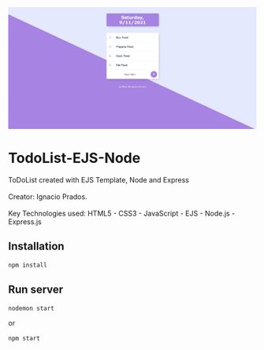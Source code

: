 ![banner](https://raw.githubusercontent.com/IgnacioPrados/ToDoList-EJS-Node/master/public/img/preview.JPG)
# TodoList-EJS-Node
ToDoList created with EJS Template, Node and Express
<br><br>
 Creator: Ignacio Prados.
 <br><br>
 Key Technologies used: HTML5 - CSS3 - JavaScript - EJS - Node.js - Express.js
 
## Installation
 ```
 npm install
 ```
 ## Run server
 ```
 nodemon start
 ```
 or
 ```
 npm start
 ```
 
